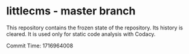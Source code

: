 # littlecms - master branch

This repository contains the frozen state of the repository.
Its history is cleared. It is used only for static code
analysis with Codacy.

Commit Time: 1716964008